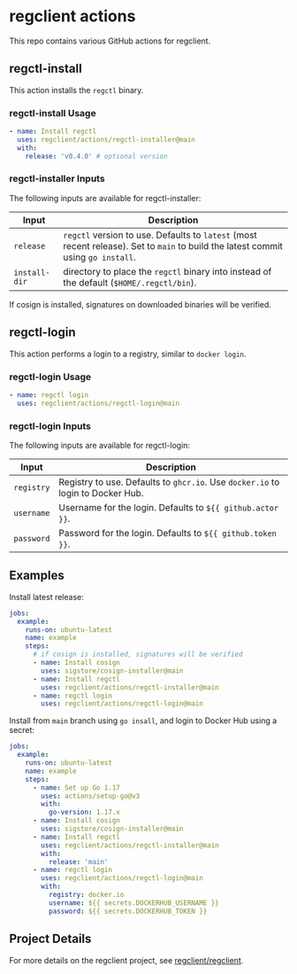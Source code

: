 # regclient actions

This repo contains various GitHub actions for regclient.

## regctl-install

This action installs the `regctl` binary.

### regctl-install Usage

```yaml
- name: Install regctl
  uses: regclient/actions/regctl-installer@main
  with:
    release: 'v0.4.0' # optional version
```

### regctl-installer Inputs

The following inputs are available for regctl-installer:

| Input | Description |
| --- | --- |
| `release` | `regctl` version to use. Defaults to `latest` (most recent release). Set to `main` to build the latest commit using `go install`. |
| `install-dir` | directory to place the `regctl` binary into instead of the default (`$HOME/.regctl/bin`). |

If cosign is installed, signatures on downloaded binaries will be verified.

## regctl-login

This action performs a login to a registry, similar to `docker login`.

### regctl-login Usage

```yaml
- name: regctl login
  uses: regclient/actions/regctl-login@main
```

### regctl-login Inputs

The following inputs are available for regctl-login:

| Input | Description |
| --- | --- |
| `registry` | Registry to use. Defaults to `ghcr.io`. Use `docker.io` to login to Docker Hub. |
| `username` | Username for the login. Defaults to `${{ github.actor }}`. |
| `password` | Password for the login. Defaults to `${{ github.token }}`. |

## Examples

Install latest release:

```yaml
jobs:
  example:
    runs-on: ubuntu-latest
    name: example
    steps:
      # if cosign is installed, signatures will be verified
      - name: Install cosign
        uses: sigstore/cosign-installer@main
      - name: Install regctl
        uses: regclient/actions/regctl-installer@main
      - name: regctl login
        uses: regclient/actions/regctl-login@main
```

Install from `main` branch using `go insall`, and login to Docker Hub using a secret:

```yaml
jobs:
  example:
    runs-on: ubuntu-latest
    name: example
    steps:
      - name: Set up Go 1.17
        uses: actions/setup-go@v3
        with:
          go-version: 1.17.x
      - name: Install cosign
        uses: sigstore/cosign-installer@main
      - name: Install regctl
        uses: regclient/actions/regctl-installer@main
        with:
          release: 'main'
      - name: regctl login
        uses: regclient/actions/regctl-login@main
        with:
          registry: docker.io
          username: ${{ secrets.DOCKERHUB_USERNAME }}
          password: ${{ secrets.DOCKERHUB_TOKEN }}
```

## Project Details

For more details on the regclient project, see [regclient/regclient](https://github.com/regclient/regclient).
